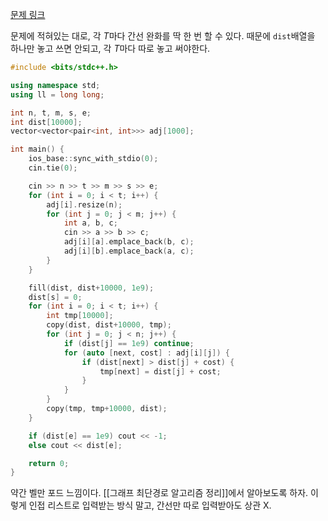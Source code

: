 [문제 링크](https://www.acmicpc.net/problem/25953)

문제에 적혀있는 대로, 각 $T$마다 간선 완화를 딱 한 번 할 수 있다.
때문에 `dist`배열을 하나만 놓고 쓰면 안되고,  각 $T$마다 따로 놓고 써야한다.

```cpp
#include <bits/stdc++.h>

using namespace std;
using ll = long long;

int n, t, m, s, e;
int dist[10000];
vector<vector<pair<int, int>>> adj[1000];

int main() {
    ios_base::sync_with_stdio(0);
    cin.tie(0);

    cin >> n >> t >> m >> s >> e;
    for (int i = 0; i < t; i++) {
        adj[i].resize(n);
        for (int j = 0; j < m; j++) {
            int a, b, c;
            cin >> a >> b >> c;
            adj[i][a].emplace_back(b, c);
            adj[i][b].emplace_back(a, c);
        }
    }

    fill(dist, dist+10000, 1e9);
    dist[s] = 0;
    for (int i = 0; i < t; i++) {
        int tmp[10000];
        copy(dist, dist+10000, tmp);
        for (int j = 0; j < n; j++) {
            if (dist[j] == 1e9) continue;
            for (auto [next, cost] : adj[i][j]) {
                if (dist[next] > dist[j] + cost) {
                    tmp[next] = dist[j] + cost;
                }
            }
        }
        copy(tmp, tmp+10000, dist);
    }

    if (dist[e] == 1e9) cout << -1;
    else cout << dist[e];

    return 0;
}
```

약간 벨만 포드 느낌이다. [[그래프 최단경로 알고리즘 정리]]에서 알아보도록 하자.
이렇게 인접 리스트로 입력받는 방식 말고, 간선만 따로 입력받아도 상관 X.